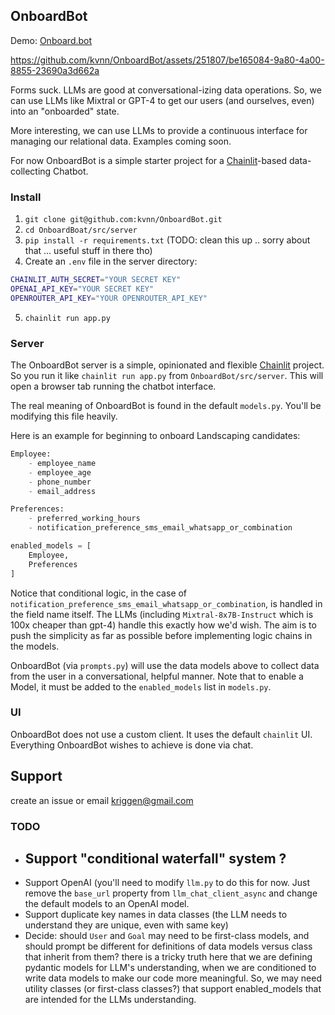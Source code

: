 ## OnboardBot

Demo: [Onboard.bot](https://onboard.bot)

https://github.com/kvnn/OnboardBot/assets/251807/be165084-9a80-4a00-8855-23690a3d662a

Forms suck. LLMs are good at conversational-izing data operations. So, we can use LLMs like Mixtral or GPT-4 to get our users (and ourselves, even) into an "onboarded" state.

More interesting, we can use LLMs to provide a continuous interface for managing our relational data. Examples coming soon.

For now OnboardBot is a simple starter project for a [Chainlit](https://github.com/Chainlit/chainlit)-based data-collecting Chatbot.


### Install
1. `git clone git@github.com:kvnn/OnboardBot.git`
2. `cd OnboardBoat/src/server`
3. `pip install -r requirements.txt` (TODO: clean this up .. sorry about that ... useful stuff in there tho)
4. Create an `.env` file in the server directory:
```bash
CHAINLIT_AUTH_SECRET="YOUR SECRET KEY"
OPENAI_API_KEY="YOUR SECRET KEY"
OPENROUTER_API_KEY="YOUR OPENROUTER_API_KEY"
```
5. `chainlit run app.py`


### Server

The OnboardBot server is a simple, opinionated and flexible [Chainlit](https://github.com/Chainlit/chainlit) project.
So you run it like `chainlit run app.py` from `OnboardBot/src/server`.
This will open a browser tab running the chatbot interface.

The real meaning of OnboardBot is found in the default `models.py`.
You'll be modifying this file heavily.

Here is an example for beginning to onboard Landscaping candidates:

```python
Employee:
    - employee_name
    - employee_age
    - phone_number
    - email_address

Preferences:
    - preferred_working_hours
    - notification_preference_sms_email_whatsapp_or_combination

enabled_models = [
    Employee,
    Preferences
]
```

Notice that conditional logic, in the case of `notification_preference_sms_email_whatsapp_or_combination`, is handled in the field name itself. The LLMs (including 
`Mixtral-8x7B-Instruct` which is 100x cheaper than gpt-4) handle this exactly how we'd wish. The aim is to push the simplicity as far as possible before implementing logic chains in the models.

OnboardBot (via `prompts.py`) will use the data models above to collect data from the user in a conversational, helpful manner. Note that to enable a Model, it must be added to the `enabled_models` list in `models.py`.


### UI
OnboardBot does not use a custom client. It uses the default `chainlit` UI. 
Everything OnboardBot wishes to achieve is done via chat.


## Support

create an issue or email [kriggen@gmail.com](mailto:kriggen@gmail.com)


### TODO

- Support "conditional waterfall" system ?
  - 
- Support OpenAI (you'll need to modify `llm.py` to do this for now. Just remove the `base_url` property from `llm_chat_client_async` and change the default models to an OpenAI model. 
- Support duplicate key names in data classes (the LLM needs to understand they are unique, even with same key)
- Decide: should `User` and `Goal` may need to be first-class models, and should prompt be different for definitions of data models versus class that inherit from them? there is a tricky truth here that we are defining pydantic models for LLM's understanding, when we are conditioned to write data models to make our code more meaningful. So, we may need utility classes (or first-class classes?) that support enabled_models that are intended for the LLMs understanding.
